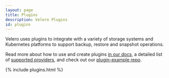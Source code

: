 ```yaml
---
layout: page
title: Plugins
description: Velero Plugins
id: plugins
---
```


Velero uses plugins to integrate with a variety of storage systems and Kubernetes platforms to support backup, restore and snapshot operations.

Read more about how to use and create plugins [in our docs][1], a detailed list of [supported providers][2], and check out our [plugin-example repo][3].

<div class="section section-background-{{ page.backgrounds.team }}">
  <div class="section-content">
    {% include plugins.html %}
  </div>
</div>

[1]: https://velero.io/docs
[2]: https://velero.io/docs/supported-providers/
[3]: https://github.com/vmware-tanzu/velero-plugin-example
